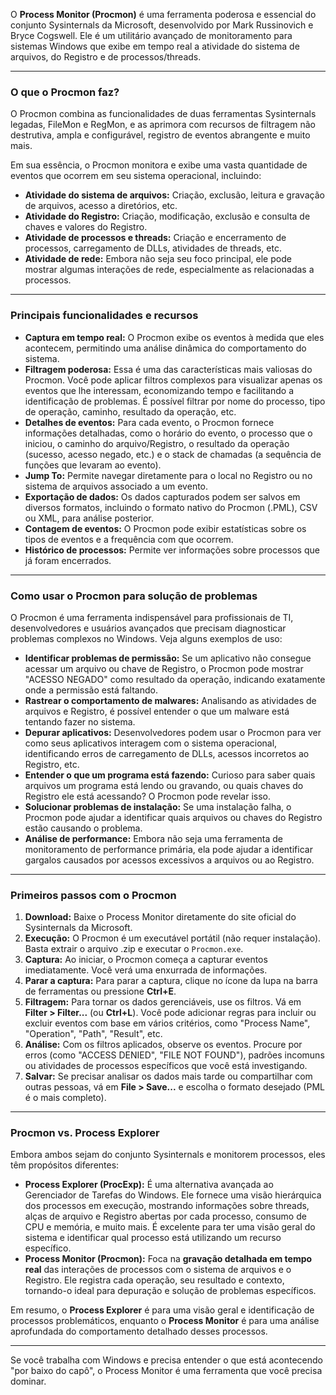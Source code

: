 O **Process Monitor (Procmon)** é uma ferramenta poderosa e essencial do conjunto Sysinternals da Microsoft, desenvolvido por Mark Russinovich e Bryce Cogswell. Ele é um utilitário avançado de monitoramento para sistemas Windows que exibe em tempo real a atividade do sistema de arquivos, do Registro e de processos/threads.

---

### O que o Procmon faz?

O Procmon combina as funcionalidades de duas ferramentas Sysinternals legadas, FileMon e RegMon, e as aprimora com recursos de filtragem não destrutiva, ampla e configurável, registro de eventos abrangente e muito mais.

Em sua essência, o Procmon monitora e exibe uma vasta quantidade de eventos que ocorrem em seu sistema operacional, incluindo:

* **Atividade do sistema de arquivos:** Criação, exclusão, leitura e gravação de arquivos, acesso a diretórios, etc.
* **Atividade do Registro:** Criação, modificação, exclusão e consulta de chaves e valores do Registro.
* **Atividade de processos e threads:** Criação e encerramento de processos, carregamento de DLLs, atividades de threads, etc.
* **Atividade de rede:** Embora não seja seu foco principal, ele pode mostrar algumas interações de rede, especialmente as relacionadas a processos.

---

### Principais funcionalidades e recursos

* **Captura em tempo real:** O Procmon exibe os eventos à medida que eles acontecem, permitindo uma análise dinâmica do comportamento do sistema.
* **Filtragem poderosa:** Essa é uma das características mais valiosas do Procmon. Você pode aplicar filtros complexos para visualizar apenas os eventos que lhe interessam, economizando tempo e facilitando a identificação de problemas. É possível filtrar por nome do processo, tipo de operação, caminho, resultado da operação, etc.
* **Detalhes de eventos:** Para cada evento, o Procmon fornece informações detalhadas, como o horário do evento, o processo que o iniciou, o caminho do arquivo/Registro, o resultado da operação (sucesso, acesso negado, etc.) e o stack de chamadas (a sequência de funções que levaram ao evento).
* **Jump To:** Permite navegar diretamente para o local no Registro ou no sistema de arquivos associado a um evento.
* **Exportação de dados:** Os dados capturados podem ser salvos em diversos formatos, incluindo o formato nativo do Procmon (.PML), CSV ou XML, para análise posterior.
* **Contagem de eventos:** O Procmon pode exibir estatísticas sobre os tipos de eventos e a frequência com que ocorrem.
* **Histórico de processos:** Permite ver informações sobre processos que já foram encerrados.

---

### Como usar o Procmon para solução de problemas

O Procmon é uma ferramenta indispensável para profissionais de TI, desenvolvedores e usuários avançados que precisam diagnosticar problemas complexos no Windows. Veja alguns exemplos de uso:

* **Identificar problemas de permissão:** Se um aplicativo não consegue acessar um arquivo ou chave de Registro, o Procmon pode mostrar "ACESSO NEGADO" como resultado da operação, indicando exatamente onde a permissão está faltando.
* **Rastrear o comportamento de malwares:** Analisando as atividades de arquivos e Registro, é possível entender o que um malware está tentando fazer no sistema.
* **Depurar aplicativos:** Desenvolvedores podem usar o Procmon para ver como seus aplicativos interagem com o sistema operacional, identificando erros de carregamento de DLLs, acessos incorretos ao Registro, etc.
* **Entender o que um programa está fazendo:** Curioso para saber quais arquivos um programa está lendo ou gravando, ou quais chaves do Registro ele está acessando? O Procmon pode revelar isso.
* **Solucionar problemas de instalação:** Se uma instalação falha, o Procmon pode ajudar a identificar quais arquivos ou chaves do Registro estão causando o problema.
* **Análise de performance:** Embora não seja uma ferramenta de monitoramento de performance primária, ela pode ajudar a identificar gargalos causados por acessos excessivos a arquivos ou ao Registro.

---

### Primeiros passos com o Procmon

1.  **Download:** Baixe o Process Monitor diretamente do site oficial do Sysinternals da Microsoft.
2.  **Execução:** O Procmon é um executável portátil (não requer instalação). Basta extrair o arquivo .zip e executar o `Procmon.exe`.
3.  **Captura:** Ao iniciar, o Procmon começa a capturar eventos imediatamente. Você verá uma enxurrada de informações.
4.  **Parar a captura:** Para parar a captura, clique no ícone da lupa na barra de ferramentas ou pressione **Ctrl+E**.
5.  **Filtragem:** Para tornar os dados gerenciáveis, use os filtros. Vá em **Filter > Filter...** (ou **Ctrl+L**). Você pode adicionar regras para incluir ou excluir eventos com base em vários critérios, como "Process Name", "Operation", "Path", "Result", etc.
6.  **Análise:** Com os filtros aplicados, observe os eventos. Procure por erros (como "ACCESS DENIED", "FILE NOT FOUND"), padrões incomuns ou atividades de processos específicos que você está investigando.
7.  **Salvar:** Se precisar analisar os dados mais tarde ou compartilhar com outras pessoas, vá em **File > Save...** e escolha o formato desejado (PML é o mais completo).

---

### Procmon vs. Process Explorer

Embora ambos sejam do conjunto Sysinternals e monitorem processos, eles têm propósitos diferentes:

* **Process Explorer (ProcExp):** É uma alternativa avançada ao Gerenciador de Tarefas do Windows. Ele fornece uma visão hierárquica dos processos em execução, mostrando informações sobre threads, alças de arquivo e Registro abertas por cada processo, consumo de CPU e memória, e muito mais. É excelente para ter uma visão geral do sistema e identificar qual processo está utilizando um recurso específico.
* **Process Monitor (Procmon):** Foca na **gravação detalhada em tempo real** das interações de processos com o sistema de arquivos e o Registro. Ele registra cada operação, seu resultado e contexto, tornando-o ideal para depuração e solução de problemas específicos.

Em resumo, o **Process Explorer** é para uma visão geral e identificação de processos problemáticos, enquanto o **Process Monitor** é para uma análise aprofundada do comportamento detalhado desses processos.

---

Se você trabalha com Windows e precisa entender o que está acontecendo "por baixo do capô", o Process Monitor é uma ferramenta que você precisa dominar.
